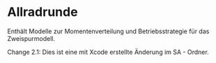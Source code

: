 # Allradrunde
Enthält Modelle zur Momentenverteilung und Betriebsstrategie für das Zweispurmodell.

Change 2.1:
Dies ist eine mit Xcode erstellte Änderung im SA - Ordner.
